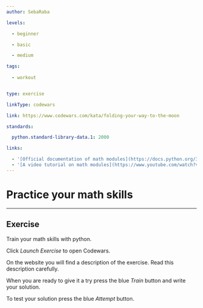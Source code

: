 ```yaml
---
author: SebaRaba

levels:

  - beginner

  - basic

  - medium

tags:
  
  - workout


type: exercise

linkType: codewars

link: https://www.codewars.com/kata/folding-your-way-to-the-moon

standards:

  python.standard-library-data.1: 2000

links:

  - '[Official documentation of math modules](https://docs.python.org/3/library/math.html){website}'
  - '[A video tutorial on math modules](https://www.youtube.com/watch?v=BvgPM9-krOY){video}'
---
```


# Practice your math skills

---
## Exercise

Train your math skills with python.

Click *Launch Exercise* to open Codewars.

On the website you will find a description of the exercise. Read this description carefully. 

When you are ready to give it a try press the blue *Train* button and write your solution. 

To test your solution press the blue *Attempt* button.